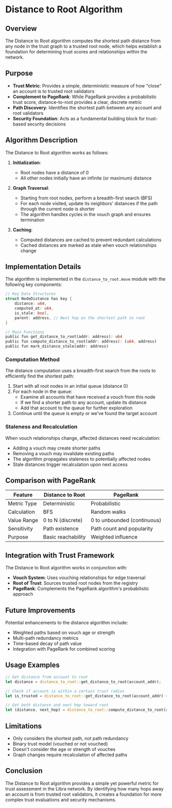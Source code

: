 # Distance to Root Algorithm

## Overview

The Distance to Root algorithm computes the shortest path distance from any node in the trust graph to a trusted root node, which helps establish a foundation for determining trust scores and relationships within the network.

## Purpose

- **Trust Metric**: Provides a simple, deterministic measure of how "close" an account is to trusted root validators
- **Complement to PageRank**: While PageRank provides a probabilistic trust score, distance-to-root provides a clear, discrete metric
- **Path Discovery**: Identifies the shortest path between any account and root validators
- **Security Foundation**: Acts as a fundamental building block for trust-based security decisions

## Algorithm Description

The Distance to Root algorithm works as follows:

1. **Initialization**:
   - Root nodes have a distance of 0
   - All other nodes initially have an infinite (or maximum) distance

2. **Graph Traversal**:
   - Starting from root nodes, perform a breadth-first search (BFS)
   - For each node visited, update its neighbors' distances if the path through the current node is shorter
   - The algorithm handles cycles in the vouch graph and ensures termination

3. **Caching**:
   - Computed distances are cached to prevent redundant calculations
   - Cached distances are marked as stale when vouch relationships change

## Implementation Details

The algorithm is implemented in the `distance_to_root.move` module with the following key components:

```rust
// Key Data Structures
struct NodeDistance has key {
    distance: u64,
    computed_at: u64,
    is_stale: bool,
    parent: address, // Next hop on the shortest path to root
}

// Main Functions
public fun get_distance_to_root(addr: address): u64
public fun compute_distance_to_root(addr: address): (u64, address)
public fun mark_distance_stale(addr: address)
```

### Computation Method

The distance computation uses a breadth-first search from the roots to efficiently find the shortest path:

1. Start with all root nodes in an initial queue (distance 0)
2. For each node in the queue:
   - Examine all accounts that have received a vouch from this node
   - If we find a shorter path to any account, update its distance
   - Add that account to the queue for further exploration
3. Continue until the queue is empty or we've found the target account

### Staleness and Recalculation

When vouch relationships change, affected distances need recalculation:

- Adding a vouch may create shorter paths
- Removing a vouch may invalidate existing paths
- The algorithm propagates staleness to potentially affected nodes
- Stale distances trigger recalculation upon next access

## Comparison with PageRank

| Feature | Distance to Root | PageRank |
|---------|-----------------|----------|
| Metric Type | Deterministic | Probabilistic |
| Calculation | BFS | Random walks |
| Value Range | 0 to N (discrete) | 0 to unbounded (continuous) |
| Sensitivity | Path existence | Path count and popularity |
| Purpose | Basic reachability | Weighted influence |

## Integration with Trust Framework

The Distance to Root algorithm works in conjunction with:

- **Vouch System**: Uses vouching relationships for edge traversal
- **Root of Trust**: Sources trusted root nodes from the registry
- **PageRank**: Complements the PageRank algorithm's probabilistic approach

## Future Improvements

Potential enhancements to the distance algorithm include:

- Weighted paths based on vouch age or strength
- Multi-path redundancy metrics
- Time-based decay of path value
- Integration with PageRank for combined scoring

## Usage Examples

```rust
// Get distance from account to root
let distance = distance_to_root::get_distance_to_root(account_addr);

// Check if account is within a certain trust radius
let is_trusted = distance_to_root::get_distance_to_root(account_addr) <= TRUST_THRESHOLD;

// Get both distance and next hop toward root
let (distance, next_hop) = distance_to_root::compute_distance_to_root(account_addr);
```

## Limitations

- Only considers the shortest path, not path redundancy
- Binary trust model (vouched or not vouched)
- Doesn't consider the age or strength of vouches
- Graph changes require recalculation of affected paths

## Conclusion

The Distance to Root algorithm provides a simple yet powerful metric for trust assessment in the Libra network. By identifying how many hops away an account is from trusted root validators, it creates a foundation for more complex trust evaluations and security mechanisms.

